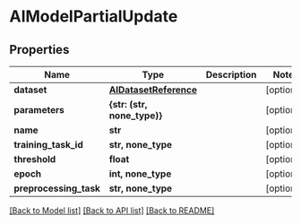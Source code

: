 # AIModelPartialUpdate


## Properties

Name | Type | Description | Notes
------------ | ------------- | ------------- | -------------
**dataset** | [**AIDatasetReference**](AIDatasetReference.md) |  | [optional] 
**parameters** | **{str: (str, none_type)}** |  | [optional] 
**name** | **str** |  | [optional] 
**training_task_id** | **str, none_type** |  | [optional] 
**threshold** | **float** |  | [optional] 
**epoch** | **int, none_type** |  | [optional] 
**preprocessing_task** | **str, none_type** |  | [optional] 

[[Back to Model list]](../README.md#models) [[Back to API list]](../README.md#api-endpoints) [[Back to README]](../README.md)


